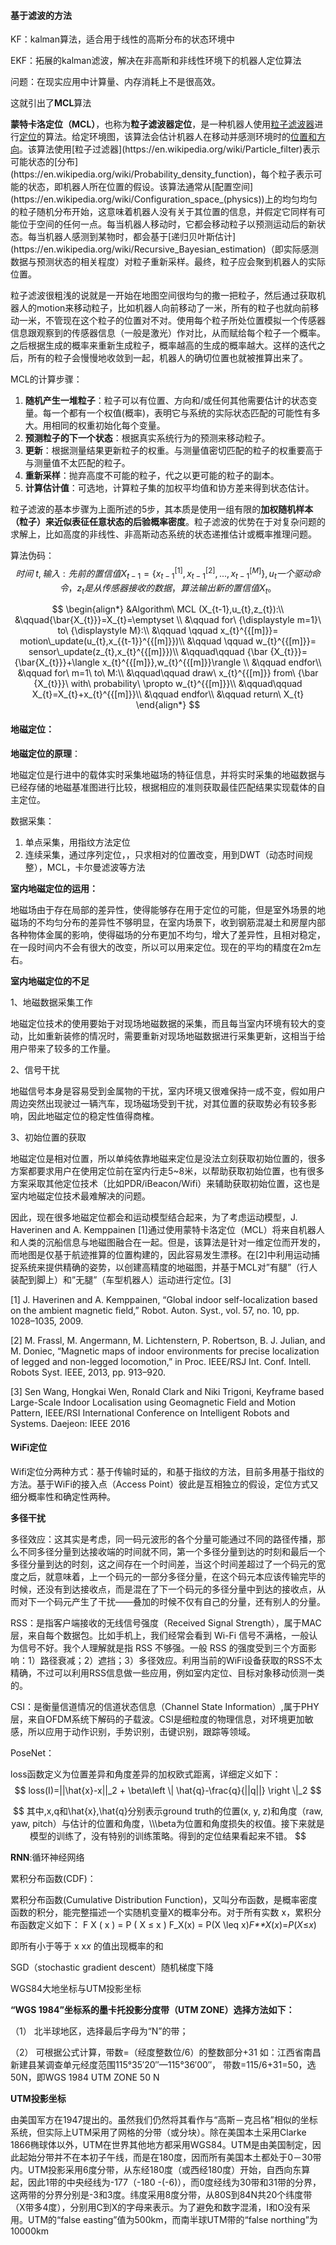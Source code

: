 #### 基于滤波的方法

KF：kalman算法，适合用于线性的高斯分布的状态环境中

EKF：拓展的kalman滤波，解决在非高斯和非线性环境下的机器人定位算法

问题：在现实应用中计算量、内存消耗上不是很高效。

这就引出了**MCL**算法

​		**蒙特卡洛定位（MCL）**，也称为**粒子滤波器定位**，是一种机器人使用[粒子滤波器](https://en.wikipedia.org/wiki/Particle_filter)进行[定位](https://en.wikipedia.org/wiki/Robot_localization)的算法。给定环境图，该算法会估计机器人在移动并感测环境时的[位置和方向](https://en.wikipedia.org/wiki/Pose_(computer_vision))。该算法使用[粒子过滤器](https://en.wikipedia.org/wiki/Particle_filter)表示可能状态的[分布](https://en.wikipedia.org/wiki/Probability_density_function)，每个粒子表示可能的状态，即机器人所在位置的假设。该算法通常从[配置空间](https://en.wikipedia.org/wiki/Configuration_space_(physics))上的均匀均匀的粒子随机分布开始，这意味着机器人没有关于其位置的信息，并假定它同样有可能位于空间的任何一点。每当机器人移动时，它都会移动粒子以预测运动后的新状态。每当机器人感测到某物时，都会基于[递归贝叶斯估计](https://en.wikipedia.org/wiki/Recursive_Bayesian_estimation)（即实际感测数据与预测状态的相关程度）对粒子重新采样。最终，粒子应会聚到机器人的实际位置。

​		粒子滤波很粗浅的说就是一开始在地图空间很均匀的撒一把粒子，然后通过获取机器人的motion来移动粒子，比如机器人向前移动了一米，所有的粒子也就向前移动一米，不管现在这个粒子的位置对不对。使用每个粒子所处位置模拟一个传感器信息跟观察到的传感器信息（一般是激光）作对比，从而赋给每个粒子一个概率。之后根据生成的概率来重新生成粒子，概率越高的生成的概率越大。这样的迭代之后，所有的粒子会慢慢地收敛到一起，机器人的确切位置也就被推算出来了。

MCL的计算步骤：

1. **随机产生一堆粒子**：粒子可以有位置、方向和/或任何其他需要估计的状态变量。每一个都有一个权值(概率)，表明它与系统的实际状态匹配的可能性有多大。用相同的权重初始化每个变量。
2. **预测粒子的下一个状态**：根据真实系统行为的预测来移动粒子。
3. **更新**：根据测量结果更新粒子的权重。与测量值密切匹配的粒子的权重要高于与测量值不太匹配的粒子。
4. **重新采样**：抛弃高度不可能的粒子，代之以更可能的粒子的副本。
5. **计算估计值**：可选地，计算粒子集的加权平均值和协方差来得到状态估计。

粒子滤波的基本步骤为上面所述的5步，其本质是使用一组有限的**加权随机样本（粒子）来近似表征任意状态的后验概率密度**。粒子滤波的优势在于对复杂问题的求解上，比如高度的非线性、非高斯动态系统的状态递推估计或概率推理问题。

算法伪码：
$$
时间\ t,输入:先前的置信值X_{t-1}=\{x_{t-1}^{[1]},x_{t-1}^{[2]},...,x_{t-1}^{[M]} \},u_{t}一个驱动命令 ，z_{t}是从传感器接收的数据，算法输出新的置信值X_{t}。
$$

$$
\begin{align*}
&Algorithm\ MCL (X_{t-1},u_{t},z_{t}):\\     
	&\qquad{\bar{X_{t}}}=X_{t}=\emptyset \\
    &\qquad for\ {\displaystyle m=1}\ to\ {\displaystyle M}:\\
	&\qquad	\qquad	x_{t}^{{[m]}}= motion\_update(u_{t},x_{{t-1}}^{{[m]}})\\
	&\qquad	\qquad	w_{t}^{{[m]}}= sensor\_update(z_{t},x_{t}^{{[m]}})\\
  &\qquad\qquad  {\bar  {X_{t}}}={\bar{X_{t}}}+\langle x_{t}^{{[m]}},w_{t}^{{[m]}}\rangle \\
     &\qquad  endfor\\
     &\qquad  for\ m=1\ to\ M:\\
    &\qquad\qquad draw\ x_{t}^{{[m]}} from\ {\bar  {X_{t}}}\ with\ probability\ \propto w_{t}^{{[m]}}\\ 
&\qquad\qquad X_{t}=X_{t}+x_{t}^{{[m]}}\\
    &\qquad   endfor\\
     &\qquad  return\ X_{t}
\end{align*}
$$



#### 地磁定位：

**地磁定位的原理**：

​		地磁定位是行进中的载体实时采集地磁场的特征信息，并将实时采集的地磁数据与已经存储的地磁基准图进行比较，根据相应的准则获取最佳匹配结果实现载体的自主定位。

数据采集：

1. 单点采集，用指纹方法定位
2. 连续采集，通过序列定位，，只求相对的位置改变，用到DWT（动态时间规整），MCL，卡尔曼滤波等方法

**室内地磁定位的运用：**

​		地磁场由于存在局部的差异性，使得能够存在用于定位的可能，但是室外场景的地磁场的不均匀分布的差异性不够明显，在室内场景下，收到钢筋混凝土和房屋内部各种物体金属的影响，使得磁场的分布更加不均匀，增大了差异性，且相对稳定，在一段时间内不会有很大的改变，所以可以用来定位。现在的平均的精度在2m左右。

**室内地磁定位的不足**

1、地磁数据采集工作

​		地磁定位技术的使用要始于对现场地磁数据的采集，而且每当室内环境有较大的变动，比如重新装修的情况时，需要重新对现场地磁数据进行采集更新，这相当于给用户带来了较多的工作量。

2、信号干扰

​		地磁信号本身是容易受到金属物的干扰，室内环境又很难保持一成不变，假如用户周边突然出现驶过一辆汽车，现场磁场受到干扰，对其位置的获取势必有较多影响，因此地磁定位的稳定性值得商榷。

3、初始位置的获取

​		地磁定位是相对位置，所以单纯依靠地磁来定位是没法立刻获取初始位置的，很多方案都要求用户在使用定位前在室内行走5~8米，以帮助获取初始位置，也有很多方案采取其他定位技术（比如PDR/iBeacon/Wifi）来辅助获取初始位置，这也是室内地磁定位技术最难解决的问题。



因此，现在很多地磁定位都会和运动模型结合起来，为了考虑运动模型，J. Haverinen and A. Kemppainen [1]通过使用蒙特卡洛定位（MCL）将来自机器人和人类的沉船信息与地磁图融合在一起。但是，该算法是针对一维定位而开发的，而地图是仅基于航迹推算的位置构建的，因此容易发生漂移。在[2]中利用运动捕捉系统来提供精确的姿势，以创建高精度的地磁图，并基于MCL对”有腿”（行人装配到脚上）和”无腿”（车型机器人）运动进行定位。[3]

[1] J. Haverinen and A. Kemppainen, “Global indoor self-localization based on the ambient magnetic field,” Robot. Auton. Syst., vol. 57, no. 10, pp. 1028–1035, 2009.

[2] M. Frassl, M. Angermann, M. Lichtenstern, P. Robertson, B. J. Julian, and M. Doniec, “Magnetic maps of indoor environments for precise localization of legged and non-legged locomotion,” in Proc. IEEE/RSJ Int. Conf. Intell. Robots Syst. IEEE, 2013, pp. 913–920.

[3] Sen Wang, Hongkai Wen, Ronald Clark and Niki Trigoni, Keyframe based Large-Scale Indoor Localisation using Geomagnetic Field and Motion Pattern, IEEE/RSI International Conference on Intelligent Robots and Systems. Daejeon: IEEE 2016

#### WiFi定位

​		Wifi定位分两种方式：基于传输时延的，和基于指纹的方法，目前多用基于指纹的方法。基于WiFi的接入点（Access Point）彼此是互相独立的假设，定位方式又细分概率性和确定性两种。



**多径干扰**

多径效应：这其实是考虑，同一码元波形的各个分量可能通过不同的路径传播，那么不同多径分量到达接收端的时间就不同，第一个多径分量到达的时刻和最后一个多径分量到达的时刻，这之间存在一个时间差，当这个时间差超过了一个码元的宽度之后，就意味着，上一个码元的一部分多径分量，在这个码元本应该传输完毕的时候，还没有到达接收点，而是混在了下一个码元的多径分量中到达的接收点，从而对下一个码元产生了干扰——叠加的时候不仅有自己的分量，还有别人的分量。

 

RSS：是指客户端接收的无线信号强度（Received Signal Strength），属于MAC层，来自每个数据包。比如手机上，我们经常会看到 Wi-Fi 信号不满格，一般认为信号不好。我个人理解就是指 RSS 不够强。一般 RSS  的强度受到三个方面影响：1）路径衰减；2）遮挡；3）多径效应。利用当前的WiFi设备获取的RSS不太精确，不过可以利用RSS信息做一些应用，例如室内定位、目标对象移动侦测一类的。

CSI：是衡量信道情况的信道状态信息（Channel State Information）,属于PHY层，来自OFDM系统下解码的子载波。CSI是细粒度的物理信息，对环境更加敏感，所以应用于动作识别，手势识别，击键识别，跟踪等领域。



PoseNet：

loss函数定义为位置差异和角度差异的加权欧式距离，详细定义如下：
$$
loss(I)=||\hat{x}-x||_2 + \beta\left \| \hat{q}-\frac{q}{||q||} \right \|_2
$$

$$
其中,x,q和\hat{x},\hat{q}分别表示ground truth的位置(x, y, z)和角度（raw, yaw, pitch）与估计的位置和角度，\\\beta为位置和角度损失的权值。接下来就是模型的训练了，没有特别的训练策略。得到的定位结果看起来不错。
$$


**RNN**:循环神经网络



累积分布函数(CDF)：

累积分布函数(Cumulative Distribution Function)，又叫分布函数，是概率密度函数的积分，能完整描述一个实随机变量X的概率分布。对于所有实数 x，累积分布函数定义如下：
F X ( x ) = P ( X ≤ x ) F_X(x) = P(X \leq x)*F**X*(*x*)=*P*(*X*≤*x*)

即所有小于等于 x x*x* 的值出现概率的和



SGD（stochastic gradient descent）随机梯度下降



WGS84大地坐标与UTM投影坐标

**“WGS 1984”坐标系的墨卡托投影分度带（UTM ZONE）选择方法如下：**

（1） 北半球地区，选择最后字母为“N”的带；

（2） 可根据公式计算，带数=（经度整数位/6）的整数部分+31 如：江西省南昌新建县某调查单元经度范围115°35′20″—115°36′00″， 带数=115/6+31=50，选50N，即WGS 1984 UTM ZONE 50 N

**UTM投影坐标**

由美国军方在1947提出的。虽然我们仍然将其看作与“高斯－克吕格”相似的坐标系统，但实际上UTM采用了网格的分带（或分块）。除在美国本土采用Clarke 1866椭球体以外，UTM在世界其他地方都采用WGS84。UTM是由美国制定，因此起始分带并不在本初子午线，而是在180度，因而所有美国本土都处于0－30带内。UTM投影采用6度分带，从东经180度（或西经180度）开始，自西向东算起，因此1带的中央经线为-177（-180 -(-6)），而0度经线为30带和31带的分界，这两带的分界分别是-3和3度。纬度采用8度分带，从80S到84N共20个纬度带（X带多4度），分别用C到X的字母来表示。为了避免和数字混淆，I和O没有采用。UTM的“false easting”值为500km，而南半球UTM带的“false northing”为10000km
